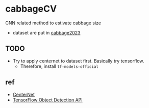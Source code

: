 # cabbageCV
CNN related method to estivate cabbage size

* dataset are put in [cabbage2023](https://drive.google.com/drive/folders/1DDnzfKEph2a8wSruEkUR9-HfcbIX9sq2)


## TODO
* Try to apply centernet to dataset first. Basically try tensorflow.
    * Therefore, install `tf-models-official`



## ref
* [CenterNet](https://github.com/xingyizhou/CenterNet)
* [TensorFlow Object Detection API](https://github.com/tensorflow/models/tree/master/research/object_detection)

